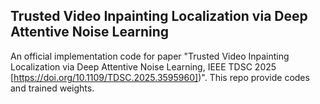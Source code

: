 ## Trusted Video Inpainting Localization via Deep Attentive Noise Learning
An official implementation code for paper "Trusted Video Inpainting Localization via Deep Attentive Noise Learning, IEEE TDSC 2025 [https://doi.org/10.1109/TDSC.2025.3595960])". This repo provide codes and trained weights.

